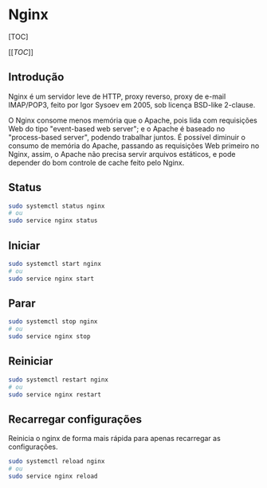 # Nginx

[TOC]

[[_TOC_]]

## Introdução

Nginx é um servidor leve de HTTP, proxy reverso, proxy de e-mail IMAP/POP3, feito por Igor Sysoev em 2005, sob licença BSD-like 2-clause.

O Nginx consome menos memória que o Apache, pois lida com requisições Web do tipo "event-based web server"; e o Apache é baseado no "process-based server", podendo trabalhar juntos. É possível diminuir o consumo de memória do Apache, passando as requisições Web primeiro no Nginx, assim, o Apache não precisa servir arquivos estáticos, e pode depender do bom controle de cache feito pelo Nginx.

## Status

```sh
sudo systemctl status nginx
# ou
sudo service nginx status
```

## Iniciar

```sh
sudo systemctl start nginx
# ou
sudo service nginx start
```

## Parar

```sh
sudo systemctl stop nginx
# ou
sudo service nginx stop
```

## Reiniciar

```sh
sudo systemctl restart nginx
# ou
sudo service nginx restart
```

## Recarregar configurações

Reinicia o nginx de forma mais rápida para apenas recarregar as configurações.

```sh
sudo systemctl reload nginx
# ou
sudo service nginx reload
```

